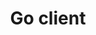 ---
title: "Go client"
layout: "go-package"
package:
  prefix: microcks.io/testcontainers-go
  vcs: git
  repository: "https://github.com/microcks/microcks-testcontainers-go"
---